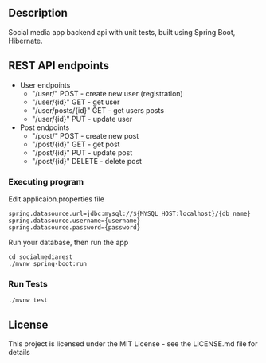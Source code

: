 ## Description

Social media app backend api with unit tests, built using Spring Boot, Hibernate.

## REST API endpoints
<ul>
  <li>
    User endpoints
    <ul>
      <li>
        "/user/" POST - create new user (registration)
      </li>
      <li>
        "/user/{id}" GET - get user
      </li>
      <li>
        "/user/posts/{id}" GET - get users posts
      </li>
      <li>
        "/user/{id}" PUT - update user
      </li>
    </ul>
  </li>
  <li>
    Post endpoints
    <ul>
      <li>
        "/post/" POST - create new post
      </li>
      <li>
        "/post/{id}" GET - get post
      </li>
      <li>
        "/post/{id}" PUT - update post
      </li>
      <li>
        "/post/{id}" DELETE - delete post
      </li>
    </ul>
  </li>
</ul>

### Executing program

Edit applicaion.properties file
```
spring.datasource.url=jdbc:mysql://${MYSQL_HOST:localhost}/{db_name}
spring.datasource.username={username}
spring.datasource.password={password}
```
Run your database, then run the app
```
cd socialmediarest
./mvnw spring-boot:run
```

### Run Tests
```
./mvnw test
```


## License

This project is licensed under the MIT License - see the LICENSE.md file for details
